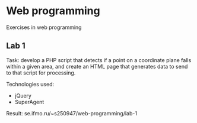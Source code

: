 # Web programming

Exercises in web programming

## Lab 1

Task: develop a PHP script that detects if a point on a coordinate plane falls within a given area, and create an HTML page that generates data to send to that script for processing.

Technologies used:
- jQuery
- SuperAgent

Result: se.ifmo.ru/~s250947/web-programming/lab-1